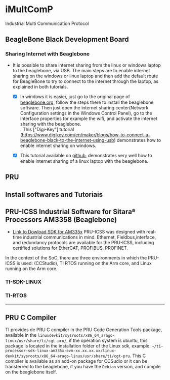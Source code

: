 # iMultComP
Industrial Multi Communication Protocol


## BeagleBone Black Development Board

### Sharing Internet with Beaglebone   
- It is possible to share internet sharing from the linux or windows laptop to the beaglebone, via USB. The main steps are to enable internet sharing on the windows or linux laptop and then add the default route for BeagleBone to try to connect to the internet through the laptop, as explained in both tutorials.  

    - [x] In windows it is easier, just go to the original page of [beaglebone.org](https://beagleboard.org/getting-started), follow the steps there to install the beaglebone software. Then just open the internet sharing center(Network Configuration settings in the Windows Control Panel), go to the interface properties for example the wifi, and activate the internet sharing with the beaglebone.  
        . This ["Digi-Key"] tutorial (https://www.digikey.com/en/maker/blogs/how-to-connect-a-beaglebone-black-to-the-internet-using-usb) demonstrates how to enable internet sharing on windows.  

    - [x] This tutorial available on [github]("https://gist.github.com/pdp7/d2711b5ff1fbb000240bd8337b859412"), demonstrates very well how to enable internet sharing of a linux laptop with the beaglebone.  
 
## PRU 


## Install softwares and Tutoriais 


## PRU-ICSS Industrial Software for Sitaraª Processors AM3358 (Beaglebone)

- [Link to Dowload SDK for AM335x](https://www.ti.com/tool/PROCESSOR-SDK-AM335X)
PRU-ICSS was designed with real-time industrial communications in mind. Ethernet, Fieldbus,interface, and redundancy protocols are available for the PRU-ICSS, including certified solutions for EtherCAT, PROFIBUS, PROFINET. 

 In the context of the SoC, there are three environments in which the PRU-ICSS is used: (CCStudio), TI RTOS running on the Arm core, and Linux running on the Arm core.
### TI-SDK-LINUX


### TI-RTOS 



-------------
## PRU C Compiler 

TI provides de PRU C compiler in the PRU Code Generation Tools package, available in the `linuxdevkit/sysroots/x86_64_arago-linux/usr/share/ti/cgt-pru/`, if the operation system is ubuntu, this package is located in the installation folder of the Linux sdk, example: `~/ti-processor-sdk-linux-am335x-evm-xx.xx.xx.xx/linux-devkit/sysroots/x86_64-arago-linux/usr/share/ti/cgt-pru`. This C compiler is available as an add-on package for CCSudio or it can be transferred to the beaglebone, if you have the `Debian` version, and compile on the beaglebone itself.
